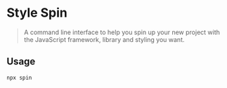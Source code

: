 # Style Spin

> A command line interface to help you spin up your new project with the JavaScript framework, library and styling you want.

## Usage

```sh
npx spin
```
